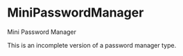 # MiniPasswordManager
Mini Password Manager

This is an incomplete version of a password manager type.

